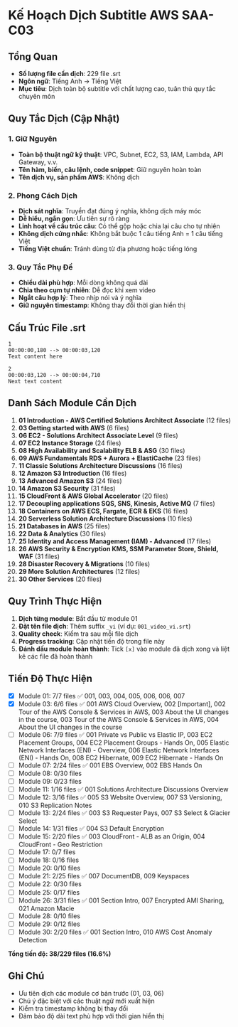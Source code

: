 # Kế Hoạch Dịch Subtitle AWS SAA-C03

## Tổng Quan
- **Số lượng file cần dịch**: 229 file .srt
- **Ngôn ngữ**: Tiếng Anh → Tiếng Việt
- **Mục tiêu**: Dịch toàn bộ subtitle với chất lượng cao, tuân thủ quy tắc chuyên môn

## Quy Tắc Dịch (Cập Nhật)

### 1. Giữ Nguyên
- **Toàn bộ thuật ngữ kỹ thuật**: VPC, Subnet, EC2, S3, IAM, Lambda, API Gateway, v.v.
- **Tên hàm, biến, câu lệnh, code snippet**: Giữ nguyên hoàn toàn
- **Tên dịch vụ, sản phẩm AWS**: Không dịch

### 2. Phong Cách Dịch
- **Dịch sát nghĩa**: Truyền đạt đúng ý nghĩa, không dịch máy móc
- **Dễ hiểu, ngắn gọn**: Ưu tiên sự rõ ràng
- **Linh hoạt về cấu trúc câu**: Có thể gộp hoặc chia lại câu cho tự nhiên
- **Không dịch cứng nhắc**: Không bắt buộc 1 câu tiếng Anh = 1 câu tiếng Việt
- **Tiếng Việt chuẩn**: Tránh dùng từ địa phương hoặc tiếng lóng

### 3. Quy Tắc Phụ Đề
- **Chiều dài phù hợp**: Mỗi dòng không quá dài
- **Chia theo cụm tự nhiên**: Dễ đọc khi xem video
- **Ngắt câu hợp lý**: Theo nhịp nói và ý nghĩa
- **Giữ nguyên timestamp**: Không thay đổi thời gian hiển thị

## Cấu Trúc File .srt
```
1
00:00:00,180 --> 00:00:03,120
Text content here

2
00:00:03,120 --> 00:00:04,710
Next text content
```

## Danh Sách Module Cần Dịch
1. **01 Introduction - AWS Certified Solutions Architect Associate** (12 files)
2. **03 Getting started with AWS** (6 files)  
3. **06 EC2 - Solutions Architect Associate Level** (9 files)
4. **07 EC2 Instance Storage** (24 files)
5. **08 High Availability and Scalability ELB & ASG** (30 files)
6. **09 AWS Fundamentals RDS + Aurora + ElastiCache** (23 files)
7. **11 Classic Solutions Architecture Discussions** (16 files)
8. **12 Amazon S3 Introduction** (16 files)
9. **13 Advanced Amazon S3** (24 files)
10. **14 Amazon S3 Security** (31 files)
11. **15 CloudFront & AWS Global Accelerator** (20 files)
12. **17 Decoupling applications SQS, SNS, Kinesis, Active MQ** (7 files)
13. **18 Containers on AWS ECS, Fargate, ECR & EKS** (16 files)
14. **20 Serverless Solution Architecture Discussions** (10 files)
15. **21 Databases in AWS** (25 files)
16. **22 Data & Analytics** (30 files)
17. **25 Identity and Access Management (IAM) - Advanced** (17 files)
18. **26 AWS Security & Encryption KMS, SSM Parameter Store, Shield, WAF** (31 files)
19. **28 Disaster Recovery & Migrations** (10 files)
20. **29 More Solution Architectures** (12 files)
21. **30 Other Services** (20 files)

## Quy Trình Thực Hiện
1. **Dịch từng module**: Bắt đầu từ module 01
2. **Đặt tên file dịch**: Thêm suffix `_vi` (ví dụ: `001_video_vi.srt`)
3. **Quality check**: Kiểm tra sau mỗi file dịch
4. **Progress tracking**: Cập nhật tiến độ trong file này
5. **Đánh dấu module hoàn thành**: Tick `[x]` vào module đã dịch xong và liệt kê các file đã hoàn thành

## Tiến Độ Thực Hiện
- [x] Module 01: 7/7 files ✅ 001, 003, 004, 005, 006, 006, 007
- [x] Module 03: 6/6 files ✅ 001 AWS Cloud Overview, 002 [Important], 002 Tour of the AWS Console & Services in AWS, 003 About the UI changes in the course, 003 Tour of the AWS Console & Services in AWS, 004 About the UI changes in the course
- [ ] Module 06: 7/9 files ✅ 001 Private vs Public vs Elastic IP, 003 EC2 Placement Groups, 004 EC2 Placement Groups - Hands On, 005 Elastic Network Interfaces (ENI) - Overview, 006 Elastic Network Interfaces (ENI) - Hands On, 008 EC2 Hibernate, 009 EC2 Hibernate - Hands On
- [ ] Module 07: 2/24 files ✅ 001 EBS Overview, 002 EBS Hands On
- [ ] Module 08: 0/30 files
- [ ] Module 09: 0/23 files
- [ ] Module 11: 1/16 files ✅ 001 Solutions Architecture Discussions Overview
- [ ] Module 12: 3/16 files ✅ 005 S3 Website Overview, 007 S3 Versioning, 010 S3 Replication Notes
- [ ] Module 13: 2/24 files ✅ 003 S3 Requester Pays, 007 S3 Select & Glacier Select
- [ ] Module 14: 1/31 files ✅ 004 S3 Default Encryption
- [ ] Module 15: 2/20 files ✅ 003 CloudFront - ALB as an Origin, 004 CloudFront - Geo Restriction
- [ ] Module 17: 0/7 files
- [ ] Module 18: 0/16 files
- [ ] Module 20: 0/10 files
- [ ] Module 21: 2/25 files ✅ 007 DocumentDB, 009 Keyspaces
- [ ] Module 22: 0/30 files
- [ ] Module 25: 0/17 files
- [ ] Module 26: 3/31 files ✅ 001 Section Intro, 007 Encrypted AMI Sharing, 021 Amazon Macie
- [ ] Module 28: 0/10 files
- [ ] Module 29: 0/12 files
- [ ] Module 30: 2/20 files ✅ 001 Section Intro, 010 AWS Cost Anomaly Detection

**Tổng tiến độ: 38/229 files (16.6%)**

## Ghi Chú
- Ưu tiên dịch các module cơ bản trước (01, 03, 06)
- Chú ý đặc biệt với các thuật ngữ mới xuất hiện
- Kiểm tra timestamp không bị thay đổi
- Đảm bảo độ dài text phù hợp với thời gian hiển thị
